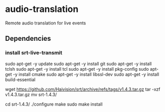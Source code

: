 # audio-translation
Remote audio translation for live events

## Dependencies
### install srt-live-transmit
sudo apt-get -y update
sudo apt-get -y install git
sudo apt-get -y install tclsh
sudo apt-get -y install tcl
sudo apt-get -y install pkg-config
sudo apt-get -y install cmake
sudo apt-get -y install libssl-dev
sudo apt-get -y install build-essential

wget https://github.com/Haivision/srt/archive/refs/tags/v1.4.3.tar.gz
tar -xzf v1.4.3.tar.gz
mv srt-1.4.3/

cd srt-1.4.3/
./configure
make
sudo make install
